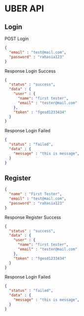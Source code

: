 # UBER API

## Login
POST Login
```json
{
  "email" : "test@mail.com",
  "password" : "rahasia123"
}
```
Response Login Success
```json
{
  "status" : "success",
  "data" : {
    "user" : {
      "name": "first tester",
      "email" : "tester@mail.com"
    },
    "token" : "fgesd1233434"
  }
}
```
Response Login Failed
```json
{
  "status" : "failed",
  "data" : {
    "message" : "this is message",
  }
}
```

## Register
```json
{
  "name" : "First Tester",
  "email" : "test@mail.com",
  "password" : "rahasia123"
}
```
Response Register Success
```json
{
  "status" : "success",
  "data" : {
    "user" : {
      "name": "first tester",
      "email" : "tester@mail.com"
    },
    "token" : "fgesd1233434"
  }
}
```
Response Login Failed
```json
{
  "status" : "failed",
  "data" : {
    "message" : "this is message",
  }
}
```
